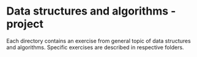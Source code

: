 # Data structures and algorithms - project 
Each directory contains an exercise from general topic of data structures and algorithms. 
Specific exercises are described in respective folders.